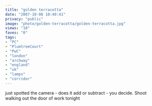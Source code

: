 ```yaml
---
title: "golden terracotta"
date: "2007-10-08 10:40:41"
privacy: "public"
image: "photo/golden-terracotta/golden-terracotta.jpg"
views: "18"
faves: "0"
tags:
- "PC"
- "PlumtreeCourt"
- "PwC"
- "london"
- "archway"
- "england"
- "uk"
- "lamps"
- "corridor"
---
```

just spotted the camera - does it add or subtract - you decide. Shoot walking out the door of work tonight
